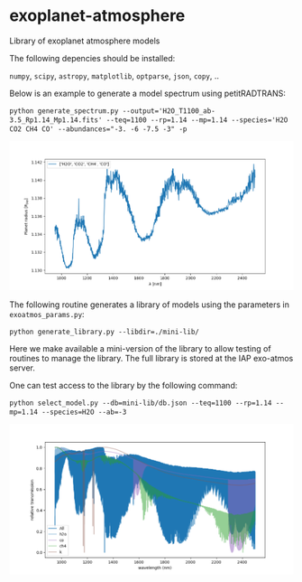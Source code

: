 # exoplanet-atmosphere
Library of exoplanet atmosphere models

The following depencies should be installed:

`numpy`, `scipy`, `astropy`, `matplotlib`, `optparse`, `json`, `copy`, ..

Below is an example to generate a model spectrum using petitRADTRANS:

```
python generate_spectrum.py --output='H2O_T1100_ab-3.5_Rp1.14_Mp1.14.fits' --teq=1100 --rp=1.14 --mp=1.14 --species='H2O CO2 CH4 CO' --abundances="-3. -6 -7.5 -3" -p
```
![Alt text](Figures/generate_spectrum_example.png?raw=true "Title")

The following routine generates a library of models using the parameters in `exoatmos_params.py`:

```
python generate_library.py --libdir=./mini-lib/
```

Here we make available a mini-version of the library to allow testing of routines to manage the library. The full library is stored at the IAP exo-atmos server.

One can test access to the library by the following command:

```
python select_model.py --db=mini-lib/db.json --teq=1100 --rp=1.14 --mp=1.14 --species=H2O --ab=-3
```

![Alt text](Figures/select_model_all.png?raw=true "Title")
